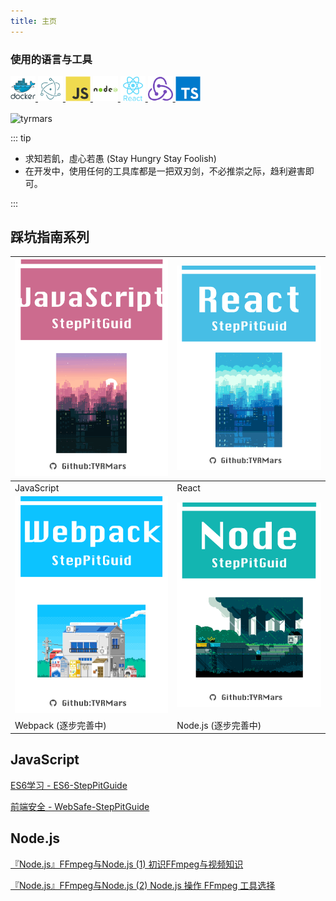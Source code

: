 ```yaml
---
title: 主页
---
```


<h3 align="left">使用的语言与工具</h3>
<p align="left"> <a href="https://www.docker.com/" target="_blank"> <img src="https://raw.githubusercontent.com/devicons/devicon/master/icons/docker/docker-original-wordmark.svg" alt="docker" width="40" height="40"/> </a> <a href="https://www.electronjs.org" target="_blank"> <img src="https://raw.githubusercontent.com/devicons/devicon/master/icons/electron/electron-original.svg" alt="electron" width="40" height="40"/> </a> <a href="https://developer.mozilla.org/en-US/docs/Web/JavaScript" target="_blank"> <img src="https://raw.githubusercontent.com/devicons/devicon/master/icons/javascript/javascript-original.svg" alt="javascript" width="40" height="40"/> </a> <a href="https://nodejs.org" target="_blank"> <img src="https://raw.githubusercontent.com/devicons/devicon/master/icons/nodejs/nodejs-original-wordmark.svg" alt="nodejs" width="40" height="40"/> </a> <a href="https://reactjs.org/" target="_blank"> <img src="https://raw.githubusercontent.com/devicons/devicon/master/icons/react/react-original-wordmark.svg" alt="react" width="40" height="40"/> </a> <a href="https://redux.js.org" target="_blank"> <img src="https://raw.githubusercontent.com/devicons/devicon/master/icons/redux/redux-original.svg" alt="redux" width="40" height="40"/> </a> <a href="https://www.typescriptlang.org/" target="_blank"> <img src="https://raw.githubusercontent.com/devicons/devicon/master/icons/typescript/typescript-original.svg" alt="typescript" width="40" height="40"/> </a> </p>

<div>
  <img align="center" src="https://github-readme-stats.vercel.app/api?username=tyrmars&show_icons=true&locale=en" alt="tyrmars" />
</div>

::: tip

* 求知若飢，虛心若愚 (Stay Hungry Stay Foolish)
* 在开发中，使用任何的工具库都是一把双刃剑，不必推崇之际，趋利避害即可。

:::

## 踩坑指南系列

|  [![JavaScript](./fe/image/JavaScript.png)](https://jonathan-zhang.gitbook.io/javascript-steppitguide/) | [![react](./fe/image/React.png)](https://jonathan-zhang.gitbook.io/react-steppitguide/)  |
|  ----  | ----  |
| JavaScript  | React |
|[![webpack](./fe/image/WebPack.png)](https://jonathan-zhang.gitbook.io/webpack-steppitguide/) | [![node](./fe/image/Node.png)](https://jonathan-zhang.gitbook.io/nodejs-steppitguide/)
| Webpack (逐步完善中)  | Node.js (逐步完善中) |

## JavaScript

[ES6学习 - ES6-StepPitGuide](https://github.com/TYRMars/ES6-StepPitGuide)

[前端安全 - WebSafe-StepPitGuide](https://github.com/TYRMars/WebSafe-StepPitGuide)

## Node.js

[『Node.js』FFmpeg与Node.js (1) 初识FFmpeg与视频知识](https://segmentfault.com/a/1190000021366234)

[『Node.js』FFmpeg与Node.js (2) Node.js 操作 FFmpeg 工具选择](https://segmentfault.com/a/1190000022026917)
